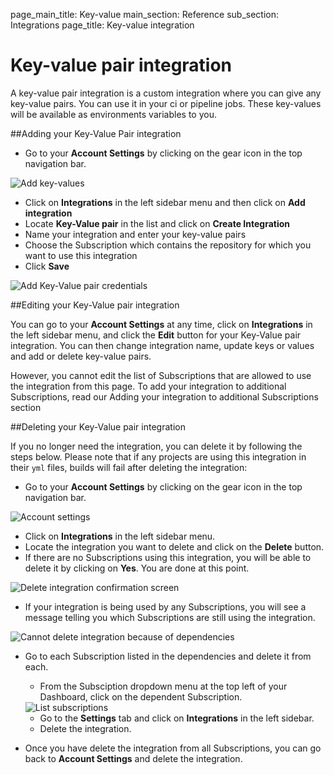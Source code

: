 page_main_title: Key-value
main_section: Reference
sub_section: Integrations
page_title: Key-value integration

# Key-value pair integration

A key-value pair integration is a custom integration where you can give any key-value pairs. You can use it in your ci or pipeline jobs. These key-values will be available as environments variables to you.

##Adding your Key-Value Pair integration

-  Go to your **Account Settings** by clicking on the gear icon in the top navigation bar.

<img src="../../images/reference/integrations/account-settings.png" alt="Add key-values">

-  Click on **Integrations** in the left sidebar menu and then click on **Add integration**
-  Locate **Key-Value pair** in the list and click on **Create Integration**
-  Name your integration and enter your key-value pairs
-  Choose the Subscription which contains the repository for which you want to use this integration
-  Click **Save**

<img src="../../images/reference/integrations/key-value-integration.png" alt="Add Key-Value pair credentials">

##Editing your Key-Value pair integration

You can go to your **Account Settings** at any time, click on **Integrations** in the left sidebar menu, and click the **Edit** button for your Key-Value pair integration. You can then change integration name,  update keys or values and add or delete key-value pairs.

However, you cannot edit the list of Subscriptions that are allowed to use the integration from this page. To add your integration to additional Subscriptions, read our Adding your integration to additional Subscriptions section

##Deleting your Key-Value pair integration

If you no longer need the integration, you can delete it by following the steps below. Please note that if any projects are using this integration in their `yml` files, builds will fail after deleting the integration:

-  Go to your **Account Settings** by clicking on the gear icon in the top navigation bar.

<img src="../../images/reference/integrations/account-settings.png" alt="Account settings">

-  Click on **Integrations** in the left sidebar menu.
- Locate the integration you want to delete and click on the **Delete** button.
- If there are no Subscriptions using this integration, you will be able to delete it by clicking on **Yes**. You are done at this point.

<img src="../../images/reference/integrations/confirm-delete-integration.png" alt="Delete integration confirmation screen">

- If your integration is being used by any Subscriptions, you will see a message telling you which Subscriptions are still using the integration.

<img src="../../images/reference/integrations/cannot-delete-integration.png" alt="Cannot delete integration because of dependencies">

- Go to each Subscription listed in the dependencies and delete it from each.
    - From the Subsciption dropdown menu at the top left of your Dashboard, click on the dependent Subscription.

    <img src="../../images/reference/integrations/list-subscriptions.png" alt="List subscriptions">

    - Go to the **Settings** tab and click on **Integrations** in the left sidebar.
    - Delete the integration.
- Once you have delete the integration from all Subscriptions, you can go back to **Account Settings** and delete the integration.
